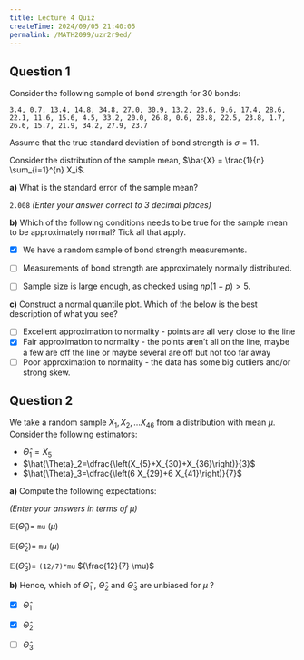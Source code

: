 ```yaml
---
title: Lecture 4 Quiz
createTime: 2024/09/05 21:40:05
permalink: /MATH2099/uzr2r9ed/
---
```


## Question 1

<div class="how_qb">

Consider the following sample of bond strength for 30 bonds:  

`3.4, 0.7, 13.4, 14.8, 34.8, 27.0, 30.9, 13.2, 23.6, 9.6, 17.4, 28.6, 22.1, 11.6, 15.6, 4.5, 33.2, 20.0, 26.8, 0.6, 28.8, 22.5, 23.8, 1.7, 26.6, 15.7, 21.9, 34.2, 27.9, 23.7`

Assume that the true standard deviation of bond strength is $\sigma = 11$.

Consider the distribution of the sample mean, $\bar{X} = \frac{1}{n} \sum_{i=1}^{n} X_i$.


**a)** What is the standard error of the sample mean?

 `2.008` *(Enter your answer correct to 3 decimal places)*

**b)** Which of the following conditions needs to be true for the sample mean to be approximately normal? Tick all that apply.

- [x] We have a random sample of bond strength measurements.
- [ ] Measurements of bond strength are approximately normally distributed.
- [ ] Sample size is large enough, as checked using $np(1-p) > 5$.


**c)** Construct a normal quantile plot. Which of the below is the best description of what you see?

- [ ] Excellent approximation to normality - points are all very close to the line
- [x] Fair approximation to normality - the points aren’t all on the line, maybe a few are off the line or maybe several are off but not too far away
- [ ] Poor approximation to normality - the data has some big outliers and/or strong skew.

</div>


## Question 2

<div class="how_qb">

We take a random sample $X_1,X_2,\ldots X_{46}$ from a distribution with mean $\mu$.  Consider the following estimators:

- $\hat{\Theta}_1=X_{5}$
- $\hat{\Theta}_2=\dfrac{\left(X_{5}+X_{30}+X_{36}\right)}{3}$
- $\hat{\Theta}_3=\dfrac{\left(6 X_{29}+6 X_{41}\right)}{7}$

**a)** Compute the following expectations:

*(Enter your answers in terms of $\mu$)*

 $\mathbb{E} \left(\hat{\Theta}_1\right) =$ `mu` $(\mu)$

 $\mathbb{E} \left(\hat{\Theta}_2\right) =$ `mu` $(\mu)$

 $\mathbb{E} \left(\hat{\Theta}_3\right) =$ `(12/7)*mu` $(\frac{12}{7} \mu)$




**b)** Hence, which of $\hat{\Theta}_1$ , $\hat{\Theta}_2$ and  $\hat{\Theta}_3$ are unbiased for $\mu$ ?

- [x] $\hat{\Theta}_1$
- [x] $\hat{\Theta}_2$ 
- [ ] $\hat{\Theta}_3$ 


</div>